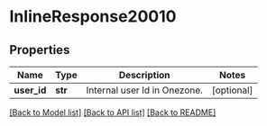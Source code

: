 # InlineResponse20010

## Properties
Name | Type | Description | Notes
------------ | ------------- | ------------- | -------------
**user_id** | **str** | Internal user Id in Onezone. | [optional] 

[[Back to Model list]](../README.md#documentation-for-models) [[Back to API list]](../README.md#documentation-for-api-endpoints) [[Back to README]](../README.md)

